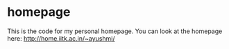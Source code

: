 homepage
========
 This is the code for my personal homepage.
 You can look at the homepage here: http://home.iitk.ac.in/~ayushmi/
